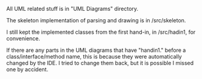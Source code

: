 All UML related stuff is in "UML Diagrams" directory.

The skeleton implementation of parsing and drawing is in /src/skeleton.

I still kept the implemented classes from the first hand-in, in /src/hadin1, for convenience.

If there are any parts in the UML diagrams that have "handin1." before a class/interface/method name,
this is because they were automatically changed by the IDE.
I tried to change them back, but it is possible I missed one by accident.
